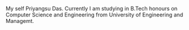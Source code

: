 My self Priyangsu Das. Currently I am studying in B.Tech honours on Computer Science and Engineering from University of Engineering and Managemt.

